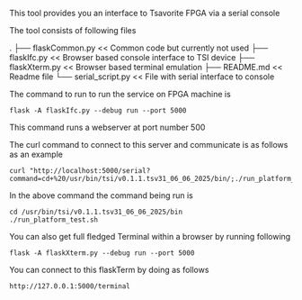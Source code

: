 This tool provides you an interface to Tsavorite FPGA via a serial console

The tool consists of following files

.
├── flaskCommon.py    << Common code but currently not used
├── flaskIfc.py       << Browser based console interface to TSI device
├── flaskXterm.py     << Browser based terminal emulation
├── README.md         << Readme file
└── serial_script.py  << File with serial interface to console


The command to run to run the service on FPGA machine is
```
flask -A flaskIfc.py --debug run --port 5000
```

This command runs a webserver at port number 500

The curl command to connect to this server and communicate is as follows as 
an example

```
curl "http://localhost:5000/serial?command=cd+%20/usr/bin/tsi/v0.1.1.tsv31_06_06_2025/bin/;./run_platform_test.sh"
```

In the above command the command being run is

```
cd /usr/bin/tsi/v0.1.1.tsv31_06_06_2025/bin
./run_platform_test.sh
```

You can also get full fledged Terminal within a browser by running following

```
flask -A flaskXterm.py --debug run --port 5000
```

You can connect to this flaskTerm by doing as follows

```
http://127.0.0.1:5000/terminal
```


